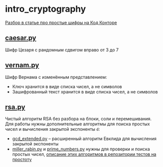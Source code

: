 # intro_cryptography  
[Разбор в статье про простые шифры на Код Конторе](https://code-kontora.ru/?go=all/intro-cryptography/)

## [caesar.py](/caesar.py)  
Шифр Цезаря с рандомным сдвигом вправо от 3 до 7  

## [vernam.py](/vernam.py)  
Шифр Вернама с изменённым представлением:  
- Ключ хранится в виде списка чисел, а не символов  
- Зашифрованный текст хранится в виде списка чисел, а не символов  

## [rsa.py](/rsa.py)  
Чистый алгоритм RSA без разбора на блоки, соли и перемешивания.  
Для работы нужны дополнительные алгоритмы для поиска простых чисел и вычисления закрытой экспоненты `d`:  
- [gcd_extended.py](gcd_extended.py) – расширенный алгоритм Евклида для вычисления закрытой экспоненты  
- [miller_rabin.py](miller_rabin.py) и [prime_numbers.py](prime_numbers.py) нужны для проверки и поиска простых чисел, [описание этих алгоритмов в репозитории тестов на простоту](https://github.com/CodeKontora/primality_tests)
